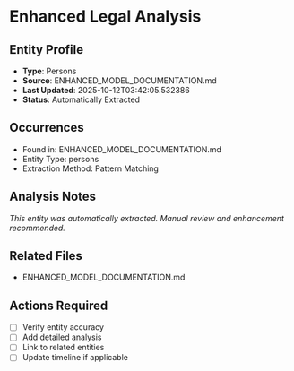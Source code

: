 # Enhanced Legal Analysis

## Entity Profile
- **Type**: Persons
- **Source**: ENHANCED_MODEL_DOCUMENTATION.md
- **Last Updated**: 2025-10-12T03:42:05.532386
- **Status**: Automatically Extracted

## Occurrences
- Found in: ENHANCED_MODEL_DOCUMENTATION.md
- Entity Type: persons
- Extraction Method: Pattern Matching

## Analysis Notes
*This entity was automatically extracted. Manual review and enhancement recommended.*

## Related Files
- ENHANCED_MODEL_DOCUMENTATION.md

## Actions Required
- [ ] Verify entity accuracy
- [ ] Add detailed analysis
- [ ] Link to related entities
- [ ] Update timeline if applicable

